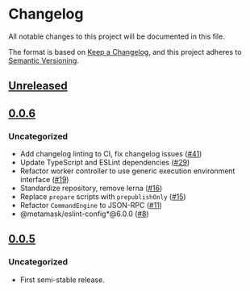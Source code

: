 # Changelog
All notable changes to this project will be documented in this file.

The format is based on [Keep a Changelog](https://keepachangelog.com/en/1.0.0/),
and this project adheres to [Semantic Versioning](https://semver.org/spec/v2.0.0.html).

## [Unreleased]

## [0.0.6]
### Uncategorized
- Add changelog linting to CI, fix changelog issues ([#41](https://github.com/MetaMask/snaps-skunkworks/pull/41))
- Update TypeScript and ESLint dependencies ([#29](https://github.com/MetaMask/snaps-skunkworks/pull/29))
- Refactor worker controller to use generic execution environment interface ([#19](https://github.com/MetaMask/snaps-skunkworks/pull/19))
- Standardize repository, remove lerna ([#16](https://github.com/MetaMask/snaps-skunkworks/pull/16))
- Replace `prepare` scripts with `prepublishOnly` ([#15](https://github.com/MetaMask/snaps-skunkworks/pull/15))
- Refactor `CommandEngine` to JSON-RPC ([#11](https://github.com/MetaMask/snaps-skunkworks/pull/11))
- @metamask/eslint-config*@6.0.0 ([#8](https://github.com/MetaMask/snaps-skunkworks/pull/8))

## [0.0.5]
### Uncategorized
- First semi-stable release.

[Unreleased]: https://github.com/MetaMask/snaps-skunkworks/compare/v0.0.6...HEAD
[0.0.6]: https://github.com/MetaMask/snaps-skunkworks/compare/v0.0.5...v0.0.6
[0.0.5]: https://github.com/MetaMask/snaps-skunkworks/releases/tag/v0.0.5

